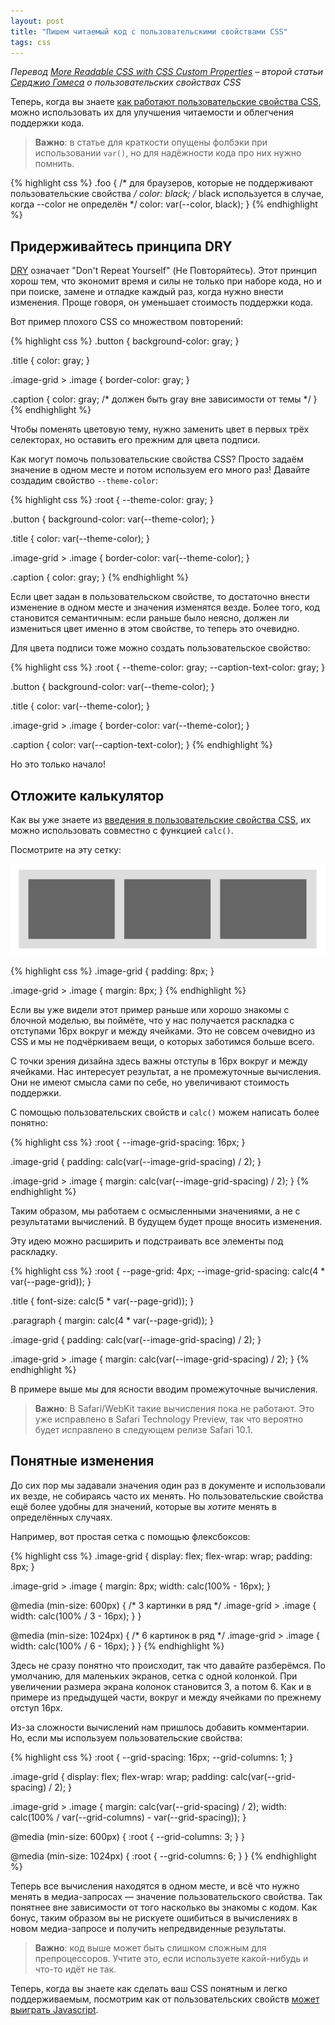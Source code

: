 ```yaml
---
layout: post
title: "Пишем читаемый код с пользовательскими свойствами CSS"
tags: css
---
```


*Перевод [More Readable CSS with CSS Custom Properties](https://sgom.es/posts/2017-02-03-more-readable-css-with-css-custom-properties/) – второй статьи [Серджио Гомеса](http://sgom.es) о пользовательских свойствах CSS*

Теперь, когда вы знаете [как работают пользовательские свойства CSS](http://zmeika.name/2017/03/02/custom-css-properties-basics.html), можно использовать их для улучшения читаемости и облегчения поддержки кода.

> **Важно**: в статье для краткости опущены фолбэки при использовании `var()`, но для надёжности кода про них нужно помнить.  
>
{% highlight css %}
.foo {
  /* для браузеров, которые не поддерживают пользовательские свойства */
  color: black;
  /* black используется в случае, когда --color не определён */
  color: var(--color, black);
}
{% endhighlight %}

## Придерживайтесь принципа DRY

[DRY](https://ru.wikipedia.org/wiki/Don%E2%80%99t_repeat_yourself) означает "Don't Repeat Yourself" (Не Повторяйтесь). Этот принцип хорош тем, что экономит время и силы не только при наборе кода, но и при поиске, замене и отладке каждый раз, когда нужно  внести изменения. Проще говоря, он уменьшает стоимость поддержки кода. 

Вот пример плохого CSS со множеством повторений:

{% highlight css %}
.button {
  background-color: gray;
}
 
.title {
  color: gray;
}
 
.image-grid > .image {
  border-color: gray;
}
 
.caption {
  color: gray; /* должен быть gray вне зависимости от темы */
}
{% endhighlight %}

Чтобы поменять цветовую тему, нужно заменить цвет в первых трёх селекторах, но оставить его прежним для цвета подписи.

Как могут помочь пользовательские свойства CSS? Просто задаём значение в одном месте и потом используем его много раз! Давайте создадим свойство `--theme-color`:

{% highlight css %}
:root {
  --theme-color: gray;
}
 
.button {
  background-color: var(--theme-color);
}
 
.title {
  color: var(--theme-color);
}
 
.image-grid > .image {
  border-color: var(--theme-color);
}
 
.caption {
  color: gray;
}
{% endhighlight %}

Если цвет задан в пользовательском свойстве, то достаточно внести изменение в одном месте и значения изменятся везде. Более того, код становится семантичным: если раньше было неясно, должен ли измениться цвет именно в этом свойстве, то теперь это очевидно.

Для цвета подписи тоже можно создать пользовательское свойство:

{% highlight css %}
:root {
  --theme-color: gray;
  --caption-text-color: gray;
}
 
.button {
  background-color: var(--theme-color);
}
 
.title {
  color: var(--theme-color);
}
 
.image-grid > .image {
  border-color: var(--theme-color);
}
 
.caption {
  color: var(--caption-text-color);
}
{% endhighlight %}

Но это только начало!

## Отложите калькулятор

Как вы уже знаете из [введения в пользовательские свойства CSS](http://zmeika.name/2017/03/02/custom-css-properties-basics.html), их можно использовать совместно с функцией `calc()`.

Посмотрите на эту сетку:

![img](/post_images/2017/grid.png)

{% highlight css %}
.image-grid {
  padding: 8px;
}
 
.image-grid > .image {
  margin: 8px;
}
{% endhighlight %}

Если вы уже видели этот пример раньше или хорошо знакомы с блочной моделью, вы поймёте, что у нас получается раскладка с отступами 16px вокруг и между ячейками. Это не совсем очевидно из CSS и мы не подчёркиваем вещи, о которых заботимся больше всего.

С точки зрения дизайна здесь важны отступы в 16px вокруг и между ячейками. Нас интересует результат, а не промежуточные вычисления. Они не имеют смысла сами по себе, но увеличивают стоимость поддержки.

С помощью пользовательских свойств и `calc()` можем написать более понятно:

{% highlight css %}
:root {
  --image-grid-spacing: 16px;
}
 
.image-grid {
  padding: calc(var(--image-grid-spacing) / 2);
}
 
.image-grid > .image {
  margin: calc(var(--image-grid-spacing) / 2);
}
{% endhighlight %}

Таким образом, мы работаем с осмысленными значениями, а не с результатами вычислений. В будущем будет проще вносить изменения.

Эту идею можно расширить и подстраивать все элементы под раскладку. 

{% highlight css %}
:root {
  --page-grid: 4px;
  --image-grid-spacing: calc(4 * var(--page-grid));
}
 
.title {
  font-size: calc(5 * var(--page-grid));
}
 
.paragraph {
  margin: calc(4 * var(--page-grid));
}
 
.image-grid {
  padding: calc(var(--image-grid-spacing) / 2);
}
 
.image-grid > .image {
  margin: calc(var(--image-grid-spacing) / 2);
}
{% endhighlight %}

В примере выше мы для ясности вводим промежуточные вычисления.

> **Важно**: В Safari/WebKit такие вычисления пока не работают. Это уже исправлено в Safari Technology Preview, так что вероятно будет исправлено в следующем релизе Safari 10.1.

## Понятные изменения

До сих пор мы задавали значения один раз в документе и использовали их везде, не собираясь часто их менять. Но пользовательские свойства ещё более удобны для значений, которые вы *хотите* менять в определённых случаях. 

Например, вот простая сетка с помощью флексбоксов:

{% highlight css %}
.image-grid {
  display: flex;
  flex-wrap: wrap;
  padding: 8px;
}
 
.image-grid > .image {
  margin: 8px;
  width: calc(100% - 16px);
}
 
@media (min-size: 600px) {
  /* 3 картинки в ряд */
  .image-grid > .image {
    width: calc(100% / 3 - 16px);
  }
}
 
@media (min-size: 1024px) {
  /* 6 картинок в ряд */
  .image-grid > .image {
    width: calc(100% / 6 - 16px);
  }
}
{% endhighlight %}

Здесь не сразу понятно что происходит, так что давайте разберёмся. По умолчанию, для маленьких экранов, сетка с одной колонкой. При увеличении размера экрана колонок становится 3, а потом 6. Как и в примере из предыдущей части, вокруг и между ячейками по прежнему отступ 16px.

Из-за сложности вычислений нам пришлось добавить комментарии. Но, если мы используем пользовательские свойства:

{% highlight css %}
:root {
  --grid-spacing: 16px;
  --grid-columns: 1;
}
 
.image-grid {
  display: flex;
  flex-wrap: wrap;
  padding: calc(var(--grid-spacing) / 2);
}
 
.image-grid > .image {
  margin: calc(var(--grid-spacing) / 2);
  width: calc(100% / var(--grid-columns) - var(--grid-spacing));
}
 
@media (min-size: 600px) {
  :root {
    --grid-columns: 3;
  }
}
 
@media (min-size: 1024px) {
  :root {
    --grid-columns: 6;
  }
}
{% endhighlight %}

Теперь все вычисления находятся в одном месте, и всё что нужно менять в медиа-запросах — значение пользовательского свойства. Так понятнее вне зависимости от того насколько вы знакомы с кодом. Как бонус, таким образом вы не рискуете ошибиться в вычислениях в новом медиа-запросе и получить непредвиденные результаты.

> **Важно**: код выше может быть слишком сложным для препроцессоров. Учтите это, если используете какой-нибудь и что-то идёт не так. 

Теперь, когда вы знаете как сделать ваш CSS понятным и легко поддерживаемым, посмотрим как от пользовательских свойств [может выиграть Javascript](https://sgom.es/posts/2017-02-10-bridging-css-and-js-with-custom-properties).
